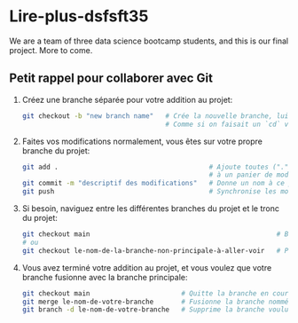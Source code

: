 # Lire-plus-dsfsft35

We are a team of three data science bootcamp students, and this is our final project.
More to come.

## Petit rappel pour collaborer avec Git

1. Créez une branche séparée pour votre addition au projet:

    ```bash
    git checkout -b "new branch name"   # Crée la nouvelle branche, lui donne un nom, et bouge le "curseur" vers elle.
                                        # Comme si on faisait un `cd` vers le dossier de la nouvelle branche après l'avoir créée.
    ```

2. Faites vos modifications normalement, vous êtes sur votre propre branche du projet:

    ```bash
    git add .                                      # Ajoute toutes ("." = "toutes") les modifications depuis le dernier "commit"
                                                   # à un panier de modifications à garder.
    git commit -m "descriptif des modifications"   # Donne un nom à ce panier et le prépare à être synchronisé avec la branche qui est en ligne.
    git push                                       # Synchronise les modifications choisies avec la branche en cours.
    ```

3. Si besoin, naviguez entre les différentes branches du projet et le tronc du projet:

    ```bash
    git checkout main                                               # Bouge le "curseur" vers la branche principale.
    # ou
    git checkout le-nom-de-la-branche-non-principale-à-aller-voir   # Pareil, mais vers une autre branche.
    ```

4. Vous avez terminé votre addition au projet, et vous voulez que votre branche fusionne avec la branche principale:

    ```bash
    git checkout main                       # Quitte la branche en cours et rejoint la branche principale.
    git merge le-nom-de-votre-branche       # Fusionne la branche nommée avec la branche principale!
    git branch -d le-nom-de-votre-branche   # Supprime la branche voulue, puisqu'on en n'a plus besoin.
    ```

